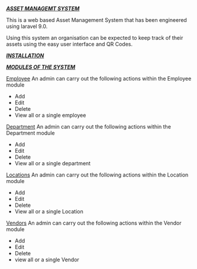 ***<ins>ASSET MANAGEMT SYSTEM</ins>***

This is a web based Asset Management System that has been engineered using laravel 9.0.

Using this system an organisation can be expected to keep track of their assets using the easy user interface and QR Codes.

***<ins>INSTALLATION</ins>***


***<ins>MODULES OF THE SYSTEM</ins>***

<ins>Employee</ins>
An admin can carry out the following actions within the Employee module
 - Add
 - Edit
 - Delete
 - View all or a single employee

<ins>Department</ins>
An admin can carry out the following actions within the Department module
 - Add
 - Edit
 - Delete
 - View all or a single department

<ins>Locations</ins>
An admin can carry out the following actions within the Location module
 - Add
 - Edit
 - Delete
 - View all or a single Location

<ins>Vendors</ins>
An admin can carry out the following actions within the Vendor module
 - Add
 - Edit
 - Delete
 - view all or a single Vendor
